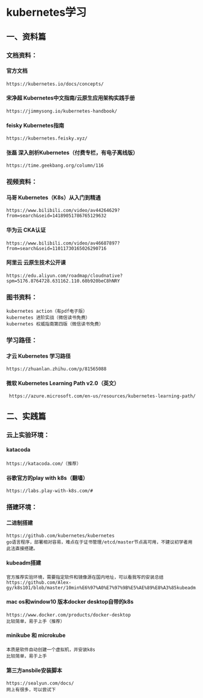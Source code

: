 # kubernetes学习

## 一、资料篇

### 文档资料：

#### 官方文档
    https://kubernetes.io/docs/concepts/

#### 宋净超 Kubernetes中文指南/云原生应用架构实践手册
    https://jimmysong.io/kubernetes-handbook/

#### feisky Kubernetes指南
    https://kubernetes.feisky.xyz/

#### 张磊 深入剖析Kubernetes（付费专栏，有电子离线版）
    https://time.geekbang.org/column/116


### 视频资料：
#### 马哥 Kubernetes（K8s）从入门到精通
    https://www.bilibili.com/video/av44264629?from=search&seid=14189051786765129632

#### 华为云 CKA认证
    https://www.bilibili.com/video/av46687897?from=search&seid=11011730165026290716

#### 阿里云 云原生技术公开课
    https://edu.aliyun.com/roadmap/cloudnative?spm=5176.8764728.631162.110.60b920beC8hNRY


### 图书资料：
    kubernetes action（有pdf电子版）
    kubernetes 进阶实战（微信读书免费）
    kubernetes 权威指南第四版（微信读书免费）


### 学习路径：
#### 才云 Kubernetes 学习路径
    https://zhuanlan.zhihu.com/p/81565088

#### 微软 Kubernetes Learning Path v2.0（英文）
     https://azure.microsoft.com/en-us/resources/kubernetes-learning-path/



## 二、实践篇

### 云上实验环境：
#### katacoda
    https://katacoda.com/（推荐）

#### 谷歌官方的play with k8s（翻墙）
    https://labs.play-with-k8s.com/#
    

### 搭建环境：

#### 二进制搭建
    https://github.com/kubernetes/kubernetes
    go语言程序，部署相对容易，难点在于证书管理/etcd/master节点高可用，不建议初学者用此法直接搭建。

#### kubeadm搭建
    官方推荐实验环境，需要指定软件和镜像源在国内地址，可以看我写的安装总结
    https://github.com/Alex-gy/k8s101/blob/master/10min%E6%97%A0%E7%97%9B%E5%AE%89%E8%A3%85kubeadm.md

#### mac os和window10 版本docker desktop自带的k8s
    https://www.docker.com/products/docker-desktop
    比较简单，易于上手（推荐）
#### minikube 和 microkube
    本质是软件自动创建一个虚拟机，并安装k8s
    比较简单，易于上手

#### 第三方ansbile安装脚本
    https://sealyun.com/docs/
    网上有很多，可以尝试下

